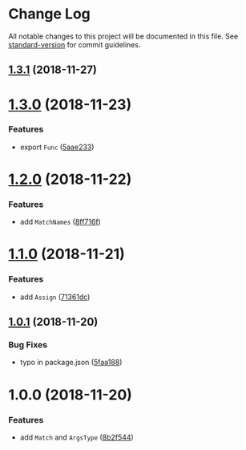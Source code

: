 # Change Log

All notable changes to this project will be documented in this file. See [standard-version](https://github.com/conventional-changelog/standard-version) for commit guidelines.

<a name="1.3.1"></a>

## [1.3.1](https://github.com/danielpa9708/ts-types-utils/compare/v1.3.0...v1.3.1) (2018-11-27)

<a name="1.3.0"></a>

# [1.3.0](https://github.com/danielpa9708/ts-types-utils/compare/v1.2.0...v1.3.0) (2018-11-23)

### Features

- export `Func` ([5aae233](https://github.com/danielpa9708/ts-types-utils/commit/5aae233))

<a name="1.2.0"></a>

# [1.2.0](https://github.com/danielpa9708/ts-types-utils/compare/v1.1.0...v1.2.0) (2018-11-22)

### Features

- add `MatchNames` ([8ff716f](https://github.com/danielpa9708/ts-types-utils/commit/8ff716f))

<a name="1.1.0"></a>

# [1.1.0](https://github.com/danielpa9708/ts-types-utils/compare/v1.0.1...v1.1.0) (2018-11-21)

### Features

- add `Assign` ([71361dc](https://github.com/danielpa9708/ts-types-utils/commit/71361dc))

<a name="1.0.1"></a>

## [1.0.1](https://github.com/danielpa9708/ts-types-utils/compare/v1.0.0...v1.0.1) (2018-11-20)

### Bug Fixes

- typo in package.json ([5faa188](https://github.com/danielpa9708/ts-types-utils/commit/5faa188))

<a name="1.0.0"></a>

# 1.0.0 (2018-11-20)

### Features

- add `Match` and `ArgsType` ([8b2f544](https://github.com/danielpa9708/ts-type-utils/commit/8b2f544))
